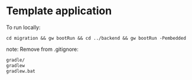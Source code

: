# Template application

To run locally:
```
cd migration && gw bootRun && cd ../backend && gw bootRun -Pembedded
```

note: Remove from .gitignore: 
```sh
gradle/
gradlew
gradlew.bat
```
